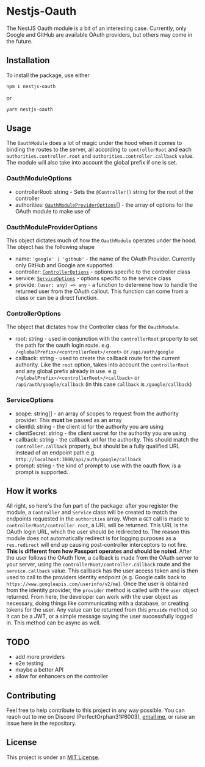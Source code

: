 # Nestjs-Oauth

The NestJS Oauth module is a bit of an interesting case. Currently, only Google and GitHub are available OAuth providers, but others may come in the future.

## Installation

To install the package, use either

```sh
npm i nestjs-oauth
```

or

```sh
yarn nestjs-oauth
```

## Usage

The `OauthModule` does a lot of magic under the hood when it comes to binding the routes to the server, all according to `controllerRoot` and each `authorities.controller.root` and `authorities.controller.callback` value. The module will also take into account the global prefix if one is set.

### OauthModuleOptions

- controllerRoot: string - Sets the `@Controller()` string for the root of the controller
- authorities: [`OauthModuleProviderOptions`](#oauthmoduleprovideroptions)[] - the array of options for the OAuth module to make use of

### OauthModuleProviderOptions

This object dictates much of how the `OauthModule` operates under the hood. The object has the following shape

- name: `'google' | 'github'` - the name of the OAuth Provider. Currently only GitHub and Google are supported.
- controller: [`ControllerOptions`](#controlleroptions) - options specific to the controller class
- service: [`ServiceOptions`](#serviceoptions) - options specific to the service class
- provide: `(user: any) => any` - a function to determine how to handle the returned user from the OAuth callout. This function can come from a class or can be a direct function.

### ControllerOptions

The object that dictates how the Controller class for the `OauthModule`.

- root: string - used in conjunction with the `controllerRoot` property to set the path for the oauth login route. e.g. `/<globalPrefix>/<controllerRoot>/<root>` or `/api/auth/google`
- callback: string - used to create the callback route for the current authority. Like the `root` option, takes into account the `controllerRoot` and any global prefix already in use. e.g. `/<globalPrefix>/<controllerRoot>/<callback>` or `/api/auth/google/callback` (in this case `callback` is `/google/callback`)

### ServiceOptions

- scope: string[] - an array of scopes to request from the authority provider. This **must** be passed as an array
- clientId: string - the client id for the authority you are using
- clientSecret: string - the client secret for the authority you are using
- callback: string - the callback url for the authority. This should match the `controller.callback` property, but should be a fully qualified URL instead of an endpoint path e.g. `http://localhost:3000/api/auth/google/callback`
- prompt: string - the kind of prompt to use with the oauth flow, is a prompt is supported.

## How it works

All right, so here's the fun part of the package: after you register the module, a `Controller` and `Service` class will be created to match the endpoints requested in the `authorities` array. When a `GET` call is made to `controllerRoot/controller.root`, a URL will be returned. This URL is the OAuth login URL, which the user should be redirected to. The reason this module does not automatically redirect is for logging purposes as a `res.redirect` will end up causing post-controller interceptors to not fire. **This is different from how Passport operates and should be noted**. After the user follows the OAuth flow, a callback is made from the OAuth server to your server, using the `controllerRoot/controller.callback` route and the `service.callback` value. This callback has the user access token and is then used to call to the providers identity endpoint (e.g. Google calls back to `https://www.googleapis.com/userinfo/v2/me`). Once the user is obtained from the identity provider, the `provider` method is called with the `user` object returned. From here, the developer can work with the user object as necessary, doing things like communicating with a database, or creating tokens for the user. Any value can be returned from this `provide` method, so it can be a JWT, or a simple message saying the user successfully logged in. This method can be async as well.

## TODO

- add more providers
- e2e testing
- maybe a better API
- allow for enhancers on the controller

## Contributing

Feel free to help contribute to this project in any way possible. You can reach out to me on Discord (PerfectOrphan31#6003), [email me](mailto:me@jaymcdoniel.dev), or raise an issue here in the repository.

## License

This project is under an [MIT License](./LICENSE).
